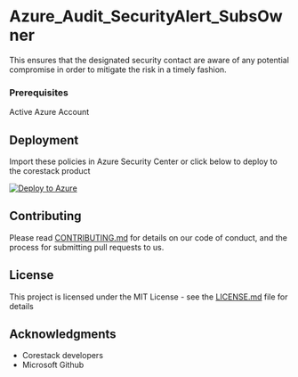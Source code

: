 
# Azure_Audit_SecurityAlert_SubsOwner

This ensures that the designated security contact are aware of any potential compromise in order to mitigate the risk in a timely fashion.

### Prerequisites

Active Azure Account

## Deployment

Import these policies in Azure Security Center or click below to deploy to the corestack product 

[![Deploy to Azure](https://docs.corestack.io/wp-content/uploads/2019/09/deploy-to-corestack.svg)](http://sandbox.corestack.io/policy?repositories=github&external_redirect=true&name=Azure_Audit_SecurityAlert_SubsOwner&engine_type=azure_policy&services=Azure&severity=high&classification=Security&sub_classification=Host&url=https://github.com/corestacklabs/Policies.git&path=Azure/Azure_Policy/Azure_Audit_SecurityAlert_SubsOwner&recommendation_name=Azure_Audit_SecurityAlert_SubsOwner#/tenant)

## Contributing

Please read [CONTRIBUTING.md](https://gist.github.com/karthick-kk/30e4fd3f279492b4f040d5cd569d21d0) for details on our code of conduct, and the process for submitting pull requests to us.

## License

This project is licensed under the MIT License - see the [LICENSE.md](LICENSE.md) file for details

## Acknowledgments

* Corestack developers
* Microsoft Github

